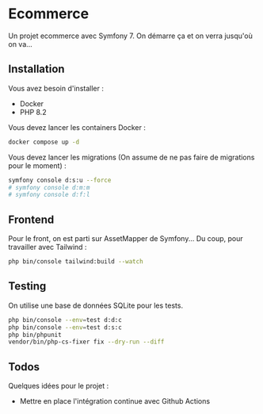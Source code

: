 # Ecommerce

Un projet ecommerce avec Symfony 7. On démarre ça et on verra jusqu'où on va...

## Installation

Vous avez besoin d'installer :

- Docker
- PHP 8.2

Vous devez lancer les containers Docker :

```bash
docker compose up -d
```

Vous devez lancer les migrations (On assume de ne pas faire de migrations pour le moment) :

```bash
symfony console d:s:u --force
# symfony console d:m:m
# symfony console d:f:l
```

## Frontend

Pour le front, on est parti sur AssetMapper de Symfony... Du coup, pour travailler avec Tailwind :

```bash
php bin/console tailwind:build --watch
```

## Testing

On utilise une base de données SQLite pour les tests.

```bash
php bin/console --env=test d:d:c
php bin/console --env=test d:s:c
php bin/phpunit
vendor/bin/php-cs-fixer fix --dry-run --diff
```

## Todos

Quelques idées pour le projet :

- Mettre en place l'intégration continue avec Github Actions
